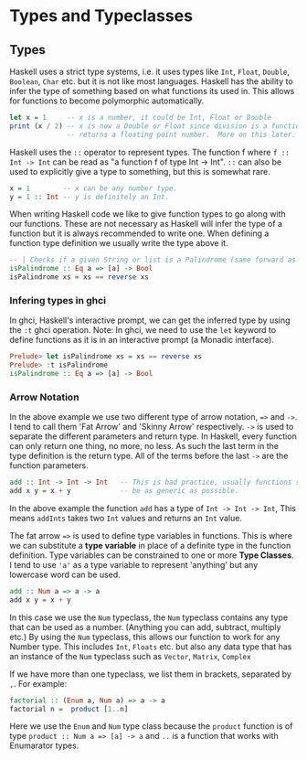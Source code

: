 # Types and Typeclasses

## Types

Haskell uses a strict type systems, i.e. it uses types like `Int`, `Float`,
`Double`, `Boolean`, `Char` etc.  but it is not like most languages.  Haskell
has the ability to infer the type of something based on what functions its used
in.  This allows for functions to become polymorphic automatically.

```Haskell
let x = 1     -- x is a number, it could be Int, Float or Double
print (x / 2) -- x is now a Double or Float since division is a function that
              -- returns a floating point number.  More on this later.
```

Haskell uses the `::` operator to represent types.  The function f where
`f :: Int -> Int` can be read as "a function f of type Int -> Int".  `::` can
also be used to explicitly give a type to something, but this is somewhat rare.

```Haskell
x = 1        -- x can be any number type.
y = 1 :: Int -- y is definitely an Int.
```

When writing Haskell code we like to give function types to go along with our
functions.  These are not necessary as Haskell will infer the type of a function
but it is always recommended to write one.  When defining a function
type definition we usually write the type above it.

```Haskell
-- | Checks if a given String or list is a Palindrome (same forward as back).
isPalindrome :: Eq a => [a] -> Bool
isPalindrome xs = xs == reverse xs
```

### Infering types in ghci

In ghci, Haskell's interactive prompt, we can get the inferred type by using the
`:t` ghci operation.  Note:  In ghci, we need to use the `let` keyword to define
functions as it is in an interactive prompt (a Monadic interface).

```Haskell
Prelude> let isPalindrome xs = xs == reverse xs
Prelude> :t isPalindrome
isPalindrome :: Eq a => [a] -> Bool
```
### Arrow Notation

In the above example we use two different type of arrow notation, `=>` and `->`.
I tend to call them 'Fat Arrow' and 'Skinny Arrow' respectively. `->` is used
to separate the different parameters and return type.  In Haskell, every
function can only return one thing, no more, no less.  As such the last term in
the type definition is the return type.  All of the terms before the last `->` are the function parameters.

```Haskell
add :: Int -> Int -> Int   -- This is bad practice, usually functions should
add x y = x + y            -- be as generic as possible.
```

In the above example the function `add` has a type of `Int -> Int -> Int`,
This means `addInts` takes two `Int` values and returns an `Int` value.

The fat arrow `=>` is used to define type variables in functions.  This is where
we can substitute a **type variable** in place of a definite type in the
function definition.  Type variables can be constrained to one or more **Type
Classes**.  I tend to use `'a'` as a type variable to represent
'anything' but any lowercase word can be used.

```Haskell
add :: Num a => a -> a
add x y = x + y
```

In this case we use the `Num` typeclass, the `Num` typeclass contains any type
that can be used as a number.  (Anything you can add, subtract, multiply etc.)
By using the `Num` typeclass, this allows our function to work for any Number
type.  This includes `Int`, `Floats` etc. but also any data type that has an
instance of the `Num` typeclass such as `Vector`, `Matrix`, `Complex`

If we have more than one typeclass,  we list them in brackets, separated by
`,`.  For example:

```Haskell
factorial :: (Enum a, Num a) => a -> a
factorial n =  product [1..n]
```

Here we use the `Enum` and `Num` type class because the `product` function is of
type `product :: Num a => [a] -> a` and `..` is a function that works with
Enumarator types.
